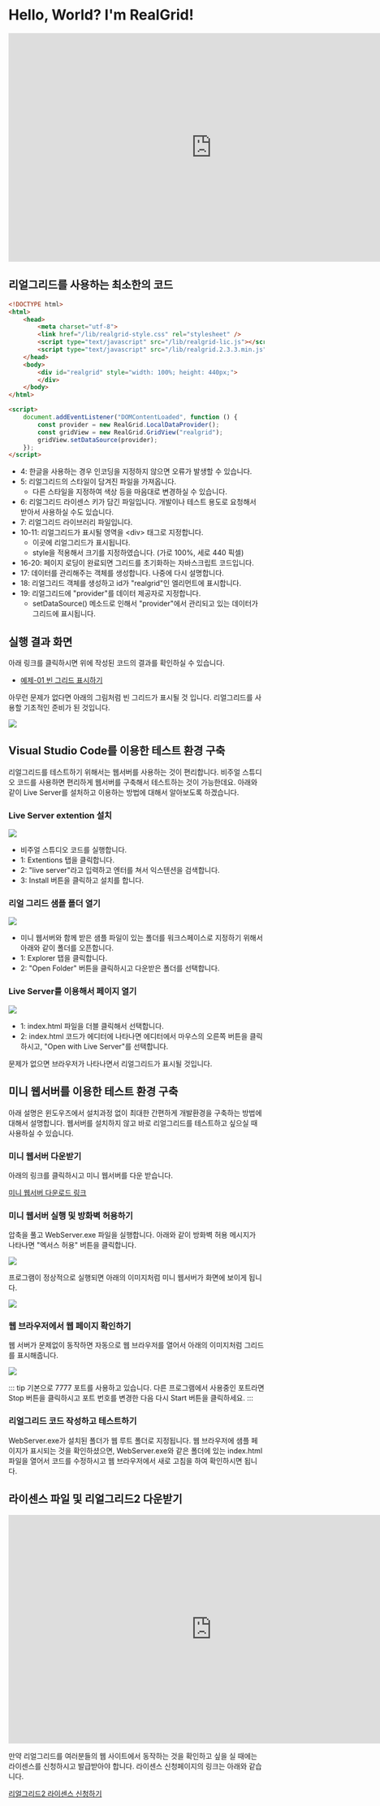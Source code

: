 # Hello, World? I'm RealGrid!

<iframe width="800" height="450" src="https://www.youtube.com/embed/xck4lfhmdQ0" frameborder="0" allow="accelerometer; autoplay; clipboard-write; encrypted-media; gyroscope; picture-in-picture" allowfullscreen></iframe>


## 리얼그리드를 사용하는 최소한의 코드

``` html
<!DOCTYPE html>
<html>
	<head>
		<meta charset="utf-8">
		<link href="/lib/realgrid-style.css" rel="stylesheet" />
		<script type="text/javascript" src="/lib/realgrid-lic.js"></script>
		<script type="text/javascript" src="/lib/realgrid.2.3.3.min.js"></script>
	</head>
	<body>
		<div id="realgrid" style="width: 100%; height: 440px;">
		</div>
	</body>
</html>

<script>
	document.addEventListener("DOMContentLoaded", function () {
		const provider = new RealGrid.LocalDataProvider();
		const gridView = new RealGrid.GridView("realgrid");
		gridView.setDataSource(provider);
	});
</script>
```
* 4: 한글을 사용하는 경우 인코딩을 지정하지 않으면 오류가 발생할 수 있습니다.
* 5: 리얼그리드의 스타일이 담겨진 파일을 가져옵니다.
  * 다른 스타일을 지정하여 색상 등을 마음대로 변경하실 수 있습니다.
* 6: 리얼그리드 라이센스 키가 담긴 파일입니다. 개발이나 테스트 용도로 요청해서 받아서 사용하실 수도 있습니다.
* 7: 리얼그리드 라이브러리 파일입니다.
* 10-11: 리얼그리드가 표시될 영역을 &lt;div> 태그로 지정합니다.
  * 이곳에 리얼그리드가 표시됩니다.
  * style을 적용해서 크기를 지정하였습니다. (가로 100%, 세로 440 픽셀)
* 16-20: 페이지 로딩이 완료되면 그리드를 초기화하는 자바스크립트 코드입니다.
* 17: 데이터를 관리해주는 객체를 생성합니다. 나중에 다시 설명합니다.
* 18: 리얼그리드 객체를 생성하고 id가 "realgrid"인 엘리먼트에 표시합니다.
* 19: 리얼그리드에 "provider"를 데이터 제공자로 지정합니다.
  * setDataSource() 메소드로 인해서 "provider"에서 관리되고 있는 데이터가 그리드에 표시됩니다.


## 실행 결과 화면

아래 링크를 클릭하시면 위에 작성된 코드의 결과를 확인하실 수 있습니다.

* [예제-01 빈 그리드 표시하기](http://10bun.tv/samples/realgrid2/part-1/01)

아무런 문제가 없다면 아래의 그림처럼 빈 그리드가 표시될 것 입니다.
리얼그리드를 사용할 기초적인 준비가 된 것입니다.

![](./pic-1.png)


## Visual Studio Code를 이용한 테스트 환경 구축

리얼그리드를 테스트하기 위해서는 웹서버를 사용하는 것이 편리합니다.
비주얼 스튜디오 코드를 사용하면 편리하게 웹서버를 구축해서 테스트하는 것이 가능한데요.
아래와 같이 Live Server를 설처하고 이용하는 방법에 대해서 알아보도록 하겠습니다.


### Live Server extention 설치

![](./pic-5.png)
* 비주얼 스튜디오 코드를 실행합니다.
* 1: Extentions 탭을 클릭합니다.
* 2: "live server"라고 입력하고 엔터를 쳐서 익스텐션을 검색합니다.
* 3: Install 버튼을 클릭하고 설치를 합니다.


### 리얼 그리드 샘플 폴더 열기

![](./pic-6.png)
* 미니 웹서버와 함께 받은 샘플 파일이 있는 폴더를 워크스페이스로 지정하기 위해서 아래와 같이 폴더를 오픈합니다.
* 1: Explorer 탭을 클릭합니다.
* 2: "Open Folder" 버튼을 클릭하시고 다운받은 폴더를 선택합니다.


### Live Server를 이용해서 페이지 열기

![](./pic-7.png)
* 1: index.html 파일을 더블 클릭해서 선택합니다.
* 2: index.html 코드가 에디터에 나타나면 에디터에서 마우스의 오른쪽 버튼을 클릭하시고, "Open with Live Server"를 선택합니다.

문제가 없으면 브라우저가 나타나면서 리얼그리드가 표시될 것입니다.


## 미니 웹서버를 이용한 테스트 환경 구축

아래 설명은 윈도우즈에서 설치과정 없이 최대한 간편하게 개발환경을 구축하는 방법에 대해서 설명합니다.
웹서버를 설치하지 않고 바로 리얼그리드를 테스트하고 싶으실 때 사용하실 수 있습니다.


### 미니 웹서버 다운받기

아래의 링크를 클릭하시고 미니 웹서버를 다운 받습니다.

[미니 웹서버 다운로드 링크](/downloads/realgrid2.zip)


### 미니 웹서버 실행 및 방화벽 허용하기

압축을 풀고 WebServer.exe 파일을 실행합니다.
아래와 같이 방화벽 허용 메시지가 나타나면 "엑서스 허용" 버튼을 클릭합니다.

![](./pic-2.png)

프로그램이 정상적으로 실행되면 아래의 이미지처럼 미니 웹서버가 화면에 보이게 됩니다.

![](./pic-3.png)


### 웹 브라우저에서 웹 페이지 확인하기

웹 서버가 문제없이 동작하면 자동으로 웹 브라우저를 열어서 아래의 이미지처럼 그리드를 표시해줍니다.

![](./pic-4.png)

::: tip
기본으로 7777 포트를 사용하고 있습니다. 다른 프로그램에서 사용중인 포트라면 
Stop 버튼을 클릭하시고 포트 번호를 변경한 다음 다시 Start 버튼을 클릭하세요.
:::


### 리얼그리드 코드 작성하고 테스트하기

WebServer.exe가 설치된 폴더가 웹 루트 폴더로 지정됩니다.
웹 브라우저에 샘플 페이지가 표시되는 것을 확인하셨으면, 
WebServer.exe와 같은 폴더에 있는 index.html 파일을 열어서
코드를 수정하시고 웹 브라우저에서 새로 고침을 하여 확인하시면 됩니다.


## 라이센스 파일 및 리얼그리드2 다운받기

<iframe width="800" height="450" src="https://www.youtube.com/embed/M8bWc0p86lM" frameborder="0" allow="accelerometer; autoplay; clipboard-write; encrypted-media; gyroscope; picture-in-picture" allowfullscreen></iframe>

만약 리얼그리드를 여러분들의 웹 사이트에서 동작하는 것을 확인하고 싶을 실 때에는 라이센스를 신청하시고 발급받아야 합니다.
라이센스 신청페이지의 링크는 아래와 같습니다.

[리얼그리드2 라이센스 신청하기](https://service.realgrid.com/start)